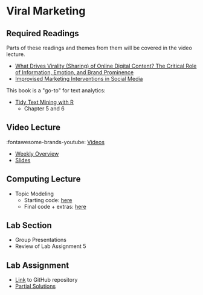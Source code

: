 # Viral Marketing

## Required Readings

Parts of these readings and themes from them will be covered in the video lecture.

* [What Drives Virality (Sharing) of Online Digital Content? The Critical Role of Information, Emotion, and Brand Prominence][tellis]
* [Improvised Marketing Interventions in Social Media][borah]

This book is a "go-to" for text analytics:

* [Tidy Text Mining with R][tidytext]
    * Chapter 5 and 6

## Video Lecture

:fontawesome-brands-youtube: [Videos](https://www.youtube.com/watch?v=I6HYQQ0pE1A&list=PL9QkA7C7GRGUVdQYaesNe_qnYcNrXLuAe)

* [Weekly Overview][week-overview]
* [Slides][lecture-slides-06]
<!-- * Videos coming Tuesday -->
<!-- * Videos as a [playlist](https://www.youtube.com/playlist?list=PL9QkA7C7GRGXgdNurrsgBJwyY8d91PaMy) -->

## Computing Lecture

* Topic Modeling
    * Starting code: [here](https://github.com/tisem-digital-marketing/smwa-computing-lecture-text-topics)
    * Final code + extras: [here](https://github.com/tisem-digital-marketing/smwa-computing-lecture-text-topics/tree/instructor)

## Lab Section

* Group Presentations
* Review of Lab Assignment 5

## Lab Assignment

* [Link][lab-06] to GitHub repository 
* [Partial Solutions][lab-06-s]

[tellis]: https://journals.sagepub.com/doi/10.1177/0022242919841034
[borah]: https://journals.sagepub.com/doi/full/10.1177/0022242919899383
[tidytext]: https://www.tidytextmining.com/


[lab-06]: https://github.com/tisem-digital-marketing/smwa-lab-06
[lab-06-s]: ../assets/labs/lab-06_solution.pdf
[lecture-slides-06]: ../assets/lectures/week-06/week-06-slides.pdf
[week-overview]: ../assets/lectures/week-06/week-06-overview.pdf